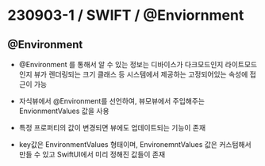 # 230903-1 / SWIFT / @Enviornment

## @Environment

- @Environment 를 통해서 알 수 있는 정보는 디바이스가 다크모드인지 라이트모드인지 뷰가 렌더링되는 크기 클래스 등 시스템에서 제공하는 고정되어있는 속성에 접근이 가능

- 자식뷰에서 @Environment를 선언하여, 뷰모뷰에서 주입해주는 EnvionmentValues 값을 사용

- 특정 프로퍼티의 값이 변경되면 뷰에도 업데이트되는 기능이 존재

- key값은 EnvironmentValues 형태이며, EnvironemntValues 값은 커스텀해서 만들 수 있고 SwiftUI에서 미리 정해진 값들이 존재